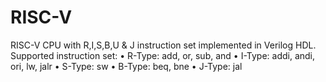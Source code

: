 # RISC-V
RISC-V CPU with R,I,S,B,U &amp; J instruction set implemented in Verilog HDL.
Supported instruction set:
•	R-Type: add, or, sub, and
•	I-Type: addi, andi, ori, lw, jalr
•	S-Type: sw
•	B-Type: beq, bne
•	J-Type: jal
